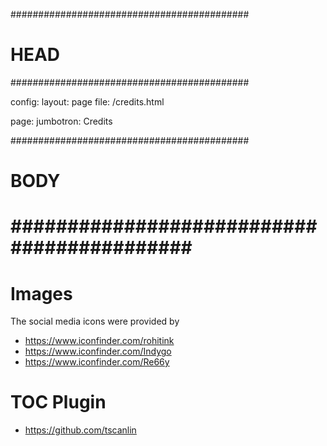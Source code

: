 ###########################################
# HEAD
###########################################

config: 
  layout: page
  file: /credits.html
  
page: 
  jumbotron: Credits

###########################################
# BODY
###########################################
=====

# Images 

The social media icons were provided by

- https://www.iconfinder.com/rohitink
- https://www.iconfinder.com/Indygo
- https://www.iconfinder.com/Re66y

# TOC Plugin

- https://github.com/tscanlin

